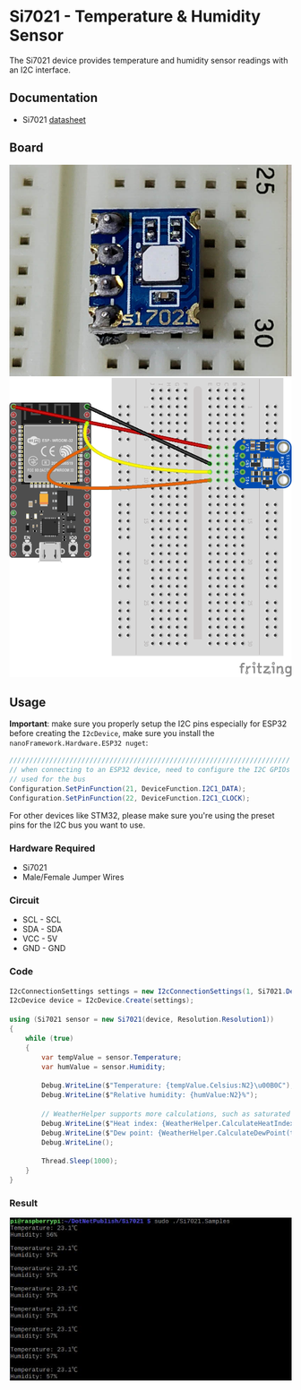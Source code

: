 ﻿# Si7021 - Temperature & Humidity Sensor

The Si7021 device provides temperature and humidity sensor readings with an I2C interface.

## Documentation

- Si7021 [datasheet](https://cdn.sparkfun.com/datasheets/Sensors/Weather/Si7021.pdf)

## Board

![Sensor image](./sensor.jpg)
![Si7021 sensor](./Si7021_I2c_Read_Temp_Humidity.png)

## Usage

**Important**: make sure you properly setup the I2C pins especially for ESP32 before creating the `I2cDevice`, make sure you install the `nanoFramework.Hardware.ESP32 nuget`:

```csharp
//////////////////////////////////////////////////////////////////////
// when connecting to an ESP32 device, need to configure the I2C GPIOs
// used for the bus
Configuration.SetPinFunction(21, DeviceFunction.I2C1_DATA);
Configuration.SetPinFunction(22, DeviceFunction.I2C1_CLOCK);
```

For other devices like STM32, please make sure you're using the preset pins for the I2C bus you want to use.

### Hardware Required

- Si7021
- Male/Female Jumper Wires

### Circuit

- SCL - SCL
- SDA - SDA
- VCC - 5V
- GND - GND

### Code

```csharp
I2cConnectionSettings settings = new I2cConnectionSettings(1, Si7021.DefaultI2cAddress);
I2cDevice device = I2cDevice.Create(settings);

using (Si7021 sensor = new Si7021(device, Resolution.Resolution1))
{
    while (true)
    {
        var tempValue = sensor.Temperature;
        var humValue = sensor.Humidity;

        Debug.WriteLine($"Temperature: {tempValue.Celsius:N2}\u00B0C");
        Debug.WriteLine($"Relative humidity: {humValue:N2}%");

        // WeatherHelper supports more calculations, such as saturated vapor pressure, actual vapor pressure and absolute humidity.
        Debug.WriteLine($"Heat index: {WeatherHelper.CalculateHeatIndex(tempValue, humValue).Celsius:N2}\u00B0C");
        Debug.WriteLine($"Dew point: {WeatherHelper.CalculateDewPoint(tempValue, humValue).Celsius:N2}\u00B0C");
        Debug.WriteLine();

        Thread.Sleep(1000);
    }
}
```

### Result

![Sample result](./RunningResult.jpg)
